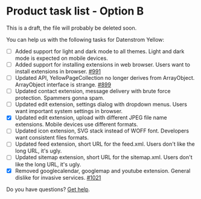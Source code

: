 # Product task list - Option B

This is a draft, the file will probably be deleted soon.

You can help us with the following tasks for Datenstrom Yellow:

- [ ] Added support for light and dark mode to all themes. Light and dark mode is expected on mobile devices.
- [ ] Added support for installing extensions in web browser. Users want to install extensions in browser. [#991](https://github.com/datenstrom/community/discussions/991)
- [ ] Updated API, YellowPageCollection no longer derives from ArrayObject.  ArrayObject interface is strange. [#899](https://github.com/datenstrom/community/discussions/899)
- [ ] Updated contact extension, message delivery with brute force protection.  Spammers gonna spam.
- [ ] Updated edit extension, settings dialog with dropdown menus. Users want important system settings in browser.
- [x] Updated edit extension, upload with different JPEG file name extensions. Mobile devices use different formats. 
- [ ] Updated icon extension, SVG stack instead of WOFF font. Developers want consistent files formats.
- [ ] Updated feed extension, short URL for the feed.xml. Users don't like the long URL, it's ugly. 
- [ ] Updated sitemap extension, short URL for the sitemap.xml. Users don't like the long URL, it's ugly. 
- [x] Removed googlecalendar, googlemap and youtube extension. General dislike for invasive services. [#1021](https://github.com/datenstrom/community/discussions/1021)

Do you have questions? [Get help](https://datenstrom.se/yellow/help/).
